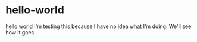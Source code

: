 # hello-world
hello world
I'm testing this because I have no idea what I'm doing.
We'll see how it goes.

